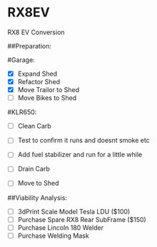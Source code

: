 # RX8EV
RX8 EV Conversion


##Preparation:

#Garage:
- [x] Expand Shed
- [x] Refactor Shed
- [x] Move Trailor to Shed
- [ ] Move Bikes to Shed

#KLR650:
- [ ] Clean Carb
- [ ] Test to confirm it runs and doesnt smoke etc
- [ ] Add fuel stabilizer and run for a little while
- [ ] Drain Carb
- [ ] Move to Shed


##Viability Analysis:
- [ ] 3dPrint Scale Model Tesla LDU ($100)
- [ ] Purchase Spare RX8 Rear SubFrame ($150)
- [ ] Purchase Lincoln 180 Welder
- [ ] Purchase Welding Mask
